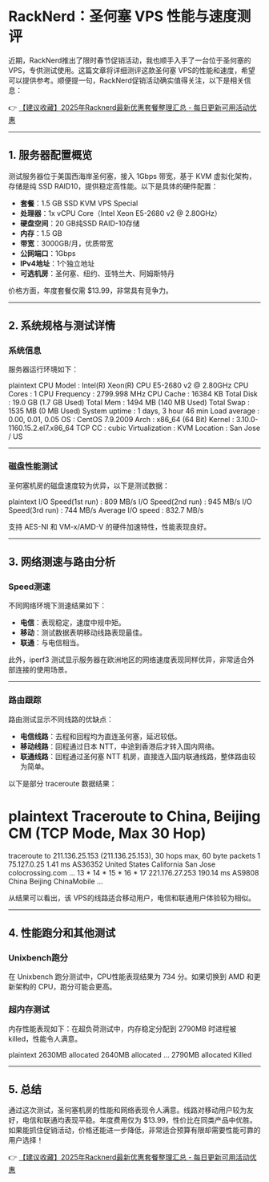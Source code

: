 # RackNerd：圣何塞 VPS 性能与速度测评

近期，RackNerd推出了限时春节促销活动，我也顺手入手了一台位于圣何塞的VPS，专供测试使用。这篇文章将详细测评这款圣何塞 VPS的性能和速度，希望可以提供参考。顺便提一句，RackNerd促销活动确实值得关注，以下是相关信息：

👉 [【建议收藏】2025年Racknerd最新优惠套餐整理汇总 - 每日更新可用活动优惠](https://bit.ly/Rack_Nerd)

---

## 1. 服务器配置概览

测试服务器位于美国西海岸圣何塞，接入 1Gbps 带宽，基于 KVM 虚拟化架构，存储是纯 SSD RAID10，提供稳定高性能。以下是具体的硬件配置：

- **套餐**：1.5 GB SSD KVM VPS Special
- **处理器**：1x vCPU Core（Intel Xeon E5-2680 v2 @ 2.80GHz）
- **硬盘空间**：20 GB纯SSD RAID-10存储
- **内存**：1.5 GB
- **带宽**：3000GB/月，优质带宽
- **公网端口**：1Gbps
- **IPv4地址**：1个独立地址
- **可选机房**：圣何塞、纽约、亚特兰大、阿姆斯特丹

价格方面，年度套餐仅需 $13.99，非常具有竞争力。

---

## 2. 系统规格与测试详情

### 系统信息

服务器运行环境如下：

plaintext
CPU Model             : Intel(R) Xeon(R) CPU E5-2680 v2 @ 2.80GHz
CPU Cores             : 1
CPU Frequency         : 2799.998 MHz
CPU Cache             : 16384 KB
Total Disk            : 19.0 GB (1.7 GB Used)
Total Mem             : 1494 MB (140 MB Used)
Total Swap            : 1535 MB (0 MB Used)
System uptime         : 1 days, 3 hour 46 min
Load average          : 0.00, 0.01, 0.05
OS                    : CentOS 7.9.2009
Arch                  : x86_64 (64 Bit)
Kernel                : 3.10.0-1160.15.2.el7.x86_64
TCP CC                : cubic
Virtualization        : KVM
Location              : San Jose / US


---

### 磁盘性能测试

圣何塞机房的磁盘速度较为优异，以下是测试数据：

plaintext
I/O Speed(1st run)    : 809 MB/s
I/O Speed(2nd run)    : 945 MB/s
I/O Speed(3rd run)    : 744 MB/s
Average I/O speed     : 832.7 MB/s


支持 AES-NI 和 VM-x/AMD-V 的硬件加速特性，性能表现良好。

---

## 3. 网络测速与路由分析

### Speed测速

不同网络环境下测速结果如下：
- **电信**：表现稳定，速度中规中矩。
- **移动**：测试数据表明移动线路表现最佳。
- **联通**：与电信相当。

此外，iperf3 测试显示服务器在欧洲地区的网络速度表现同样优异，非常适合外部连接的使用场景。

---

### 路由跟踪

路由测试显示不同线路的优缺点：
- **电信线路**：去程和回程均为直连圣何塞，延迟较低。
- **移动线路**：回程通过日本 NTT，中途到香港后才转入国内网络。
- **联通线路**：回程通过圣何塞 NTT 机房，直接连入国内联通线路，整体路由较为简单。

以下是部分 traceroute 数据结果：

plaintext
Traceroute to China, Beijing CM (TCP Mode, Max 30 Hop)
============================================================
traceroute to 211.136.25.153 (211.136.25.153), 30 hops max, 60 byte packets
 1  75.127.0.25  1.41 ms  AS36352  United States California San Jose colocrossing.com
 ...
13  *
14  *
15  *
16  *
17  221.176.27.253  190.14 ms  AS9808  China Beijing ChinaMobile
...


从结果可以看出，该 VPS的线路适合移动用户，电信和联通用户体验较为相似。

---

## 4. 性能跑分和其他测试

### Unixbench跑分

在 Unixbench 跑分测试中，CPU性能表现结果为 734 分。如果切换到 AMD 和更新架构的 CPU，跑分可能会更高。

### 超内存测试

内存性能表现如下：在超负荷测试中，内存稳定分配到 2790MB 时进程被 killed，性能令人满意。

plaintext
2630MB allocated
2640MB allocated
...
2790MB allocated
Killed


---

## 5. 总结

通过这次测试，圣何塞机房的性能和网络表现令人满意。线路对移动用户较为友好，电信和联通均表现平稳。年度费用仅为 $13.99，性价比在同类产品中优胜。如果能抓住促销活动，价格还能进一步降低，非常适合预算有限却需要性能可靠的用户选择！

👉 [【建议收藏】2025年Racknerd最新优惠套餐整理汇总 - 每日更新可用活动优惠](https://bit.ly/Rack_Nerd)